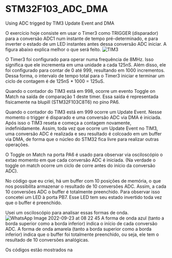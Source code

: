 # STM32F103_ADC_DMA
Using ADC trigged by TIM3 Update Event and DMA

O exercício hoje consiste em usar o Timer3 como TRIGGER (disparador) para a conversão ADC1 num instante de tempo pré-determinado, e para inverter o estado de um LED instantes antes dessa conversão ADC iniciar.
A figura abaixo explica melhor o que será feito.
![TIM3](https://user-images.githubusercontent.com/114233216/191957019-21e098ff-0f1b-481a-91f7-9467e5ae4fba.png)

O Timer3 foi configurado para operar numa frequência de 8MHz. Isso significa que ele incrementa em uma unidade a cada 125nS.
Além disso, ele foi configurado para contar de 0 até 999, resultando em 1000 incrementos. Dessa forma, o intervalo de tempo total para o Timer3 iniciar e terminar um ciclo de contagem é de 125nS * 1000 = 125uS.

Quando o contador do TIM3 está em 998, ocorre um evento Toggle on Match na saída de comparação 1 deste timer. Essa saída é representada fisicamente na blupill (STM32F103C8T6) no pino PA6. 

Quando o contador do TIM3 está em 999 ocorre um Update Event. Nesse momento o trigger é disparado e uma conversão ADC via DMA é iniciada. Após isso o TIM3 reseta e começa a contagem novamente, indefinidamente. Assim, toda vez que ocorre um Update Event no TIM3, uma conversão ADC é realizada e seu resultado é colcoado em um buffer via DMA, de forma que o núcleo do STM32 fica livre para realizar outras operações.

O Toggle on Match na porta PA6 é usado para observar via osciloscópio o extao momento em que cada conversão ADC é iniciada. (Na verdade o toggle on match ocorre um ciclo de corre antes do início da conversão ADC).

No código que eu criei, há um buffer com 10 posições de memória, o que nos possibilita armazenar o resultado de 10 conversões ADC. Assim, a cada 10 conversões ADC o buffer é totalmente preenchido. Para observar isso concetei um LED à porta PB7. Esse LED tem seu estado invertido toda vez que o buffer é preenchido. 

Usei um osciloscópio para analisar essas formas de onda.
![WhatsApp Image 2022-09-23 at 08 22 45](https://user-images.githubusercontent.com/114233216/191957668-b03443ad-00c9-4997-8321-65dcb7733db5.jpeg)
A forma de onda azul (tanto a borda superior como a borda inferior) indica o início de cada conversão ADC. 
A forma de onda amarela (tanto a borda superior como a borda inferior) indica que o buffer foi totalmente preenchido, ou seja, ele tem o resultado de 10 conversões analógicas.

Os códigos estão mostrados na 
